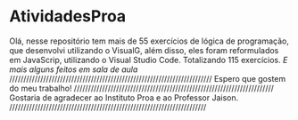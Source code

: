 # AtividadesProa
Olá, nesse repositório tem mais de 55 exercícios de lógica de programação, que desenvolvi utilizando o VisualG, além disso, eles foram reformulados em
JavaScrip, utilizando o Visual Studio Code. Totalizando 115 exercícios. *E mais alguns feitos em sala de aula*
////////////////////////////////////////////////////////////////////////
Espero que gostem do meu trabalho!
///////////////////////////////////////////////////////////////////////
Gostaria de agradecer ao Instituto Proa e ao Professor Jaison.
//////////////////////////////////////////////////////////////////////
